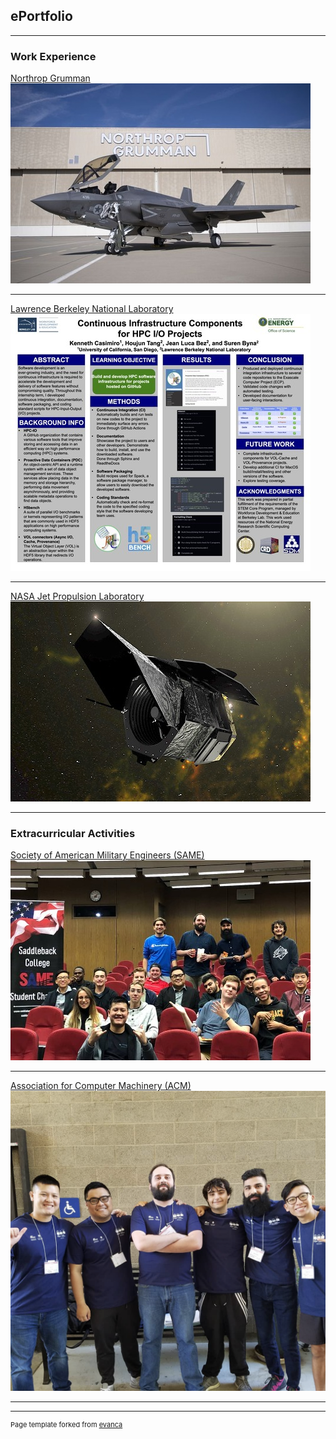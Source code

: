 ## ePortfolio

---

### Work Experience

[Northrop Grumman](https://www.northropgrumman.com/)
<img src="images/ngc.jpg?raw=true"/>

---
[Lawrence Berkeley National Laboratory](https://www.lbl.gov/)
<img src="images/lbnl.jpg?raw=true"/>

---
[NASA Jet Propulsion Laboratory](https://www.jpl.nasa.gov/)
<img src="images/jpl.jpg?raw=true"/>

---

### Extracurricular Activities

[Society of American Military Engineers (SAME)](https://www.same.org/)
<img src="images/same.jpg?raw=true"/>

---

[Association for Computer Machinery (ACM)](https://www.acm.org/)
<img src="images/icpc.png?raw=true"/>

---




---
<p style="font-size:11px">Page template forked from <a href="https://github.com/evanca/quick-portfolio">evanca</a></p>
<!-- Remove above link if you don't want to attibute -->
